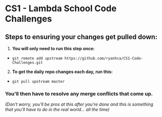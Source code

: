# CS1 - Lambda School Code Challenges
## Steps to ensuring your changes get pulled down:
1. **You will only need to run this step once:**
  - `git remote add upstream https://github.com/ryanhca/CS1-Code-Challenges.git`
2. **To get the daily repo changes each day, run this:**
  - `git pull upstream master`

### You'll then have to resolve any merge conflicts that come up.
*(Don't worry, you'll be pros at this after you're done and this is something that you'll have to do in the real world... all the time)*
